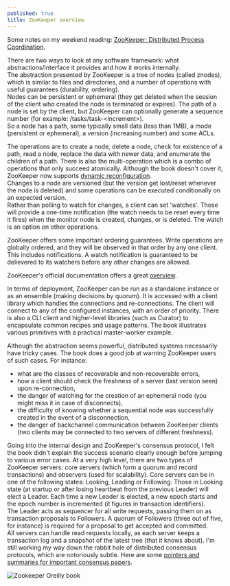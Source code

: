 ```yaml
---
published: true
title: ZooKeeper overview
---
```




Some notes on my weekend reading: [ZooKeeper: Distributed Process Coordination](http://smile.amazon.com/ZooKeeper-Distributed-Coordination-Flavio-Junqueira/dp/1449361307/). 

There are two ways to look at any software framework: what abstractions/interface it provides and how it works internally.  
The abstraction presented by ZooKeeper is a tree of nodes (called znodes), which is similar to files and directories, and a number of operations with useful guarantees (durability, ordering).  
Nodes can be persistent or ephemeral (they get deleted when the session of the client who created the node is terminated or expires). The path of a node is set by the client, but ZooKeeper can optionally generate a sequence number (for example: /tasks/task-&lt;increment&gt;).  
So a node has a path, some typically small data (less than 1MB), a mode (persistent or ephemeral), a version (increasing number) and some ACLs.  

The operations are to create a node, delete a node, check for existence of a path, read a node, replace the data with newer data, and enumerate the children of a path. There is also the multi-operation which is a combo of operations that only succeed atomically. Although the book doesn't cover it, ZooKeeper now supports [dynamic reconfiguration](http://zookeeper.apache.org/doc/trunk/zookeeperReconfig.html).  
Changes to a node are versioned (but the version get lost/reset whenever the node is deleted) and some operations can be executed conditionally on an expected version.  
Rather than polling to watch for changes, a client can set 'watches'. Those will provide a one-time notification (the watch needs to be reset every time it fires) when the monitor node is created, changes, or is deleted. The watch is an option on other operations. 

ZooKeeper offers some important ordering guarantees. Write operations are globally ordered, and they will be observed in that order by any one client. This includes notifications. A watch notification is guaranteed to be delievered to its watchers before any other changes are allowed.

ZooKeeper's official documentation offers a great [overview](http://zookeeper.apache.org/doc/trunk/zookeeperOver.html).

In terms of deployment, ZooKeeper can be run as a standalone instance or as an ensemble (making decisions by quorum). It is accessed with a client library which handles the connections and re-connections. The client will connect to any of the configured instances, with an order of priority. There is also a CLI client and higher-level libraries (such as Curator) to encapsulate common recipes and usage patterns. The book illustrates various primitives with a practical master-worker example.

Although the abstraction seems powerful, distributed systems necessarily have tricky cases. The book does a good job at warning ZooKeeper users of such cases. For instance:  

* what are the classes of recoverable and non-recoverable errors,
* how a client should check the freshness of a server (last version seen) upon re-connection,
* the danger of watching for the creation of an ephemeral node (you might miss it in case of disconnects),
* the difficulty of knowing whether a sequential node was successfully created in the event of a disconnection,
* the danger of backchannel communication between ZooKeeper clients (two clients may be connected to two servers of different freshness).

Going into the internal design and ZooKeeper's consensus protocol, I felt the book didn't explain the success scenario clearly enough before jumping to various error cases.
At a very high level, there are two types of ZooKeeper servers: core servers (which form a quorum and record transactions) and observers (used for scalability). Core servers can be in one of the following states: Looking, Leading or Following. Those in Looking state (at startup or after losing heartbeat from the previous Leader) will elect a Leader. Each time a new Leader is elected, a new epoch starts and the epoch number is incremented (it figures in transaction identifiers).  
The Leader acts as sequencer for all write requests, passing them on as transaction proposals to Followers. A quorum of Followers (three out of five, for instance) is required for a proposal to get accepted and committed.  
All servers can handle read requests locally, as each server keeps a transaction log and a snapshot of the latest tree (that it knows about).
I'm still working my way down the rabbit hole of distributed consensus protocols, which are notoriously subtle. Here are some [pointers and summaries for important consensus papers](http://blog.acolyer.org/2015/03/01/cant-we-all-just-agree/).

![Zookeeper Oreilly book]({{site.baseurl}}/archives/images/zookeeper.jpg)
